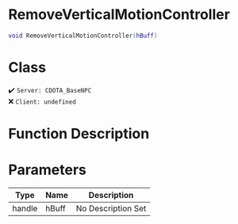 # RemoveVerticalMotionController
```lua
void RemoveVerticalMotionController(hBuff)
```
# Class
✔️ `Server: CDOTA_BaseNPC`  
❌ `Client: undefined`  

# Function Description

# Parameters
Type|Name|Description
--|--|--
handle|hBuff|No Description Set

